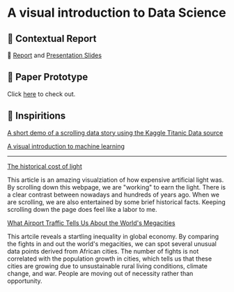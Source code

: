 # A visual introduction to Data Science

## 🧐 Contextual Report
🔗 [Report](https://docs.google.com/document/d/1h96KXEldADek-lqPRFLso4kd5AKw0UYde_EfX4Lo7Jk/edit?usp=sharing) and [Presentation Slides](https://drive.google.com/file/d/1V-25X_P6xaauIrY9LGy_1i6wDOU_6Rdl/view?usp=sharing)

## 📐 Paper Prototype
Click [here](paper-prototype) to check out.

## 🤹 Inspiritions

[A short demo of a scrolling data story using the Kaggle Titanic Data source](http://www.bmdata.co.uk/titanic/)

[A visual introduction to machine learning](http://www.r2d3.us/visual-intro-to-machine-learning-part-1/)

---

[The historical cost of light](https://pudding.cool/2020/12/lighting-cost/)

This article is an amazing visualziation of how expensive artificial light was. By scrolling down this webpage, we are "working" to earn the light. There is a clear contrast between nowadays and hundreds of years ago. When we are scrolling, we are also entertained by some brief historical facts. Keeping scrolling down the page does feel like a labor to me. 

[What Airport Traffic Tells Us About the World's Megacities](https://pudding.cool/2018/07/airports/)

This artcile reveals a startling inequality in global economy. By comparing the fights in and out the world's megacities, we can spot several unusual data points derived from African cities. The number of fights is not correlated with the population growth in cities, which tells us that these cities are growing due to unsustainable rural living conditions, climate change, and war. People are moving out of necessity rather than opportunity.
